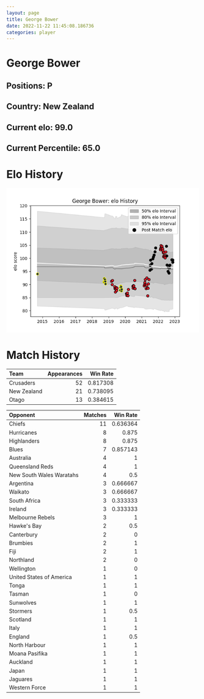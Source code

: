 ```yaml
---  
layout: page  
title: George Bower  
date: 2022-11-22 11:45:08.186736  
categories: player  
---
```

# George Bower

## Positions: P

## Country: New Zealand

## Current elo: 99.0

## Current Percentile: 65.0

# Elo History


![elo history](history_GeorgeBower.png)
# Match History


| Team        |   Appearances |   Win Rate |
|:------------|--------------:|-----------:|
| Crusaders   |            52 |   0.817308 |
| New Zealand |            21 |   0.738095 |
| Otago       |            13 |   0.384615 |

| Opponent                 |   Matches |   Win Rate |
|:-------------------------|----------:|-----------:|
| Chiefs                   |        11 |   0.636364 |
| Hurricanes               |         8 |   0.875    |
| Highlanders              |         8 |   0.875    |
| Blues                    |         7 |   0.857143 |
| Australia                |         4 |   1        |
| Queensland Reds          |         4 |   1        |
| New South Wales Waratahs |         4 |   0.5      |
| Argentina                |         3 |   0.666667 |
| Waikato                  |         3 |   0.666667 |
| South Africa             |         3 |   0.333333 |
| Ireland                  |         3 |   0.333333 |
| Melbourne Rebels         |         3 |   1        |
| Hawke's Bay              |         2 |   0.5      |
| Canterbury               |         2 |   0        |
| Brumbies                 |         2 |   1        |
| Fiji                     |         2 |   1        |
| Northland                |         2 |   0        |
| Wellington               |         1 |   0        |
| United States of America |         1 |   1        |
| Tonga                    |         1 |   1        |
| Tasman                   |         1 |   0        |
| Sunwolves                |         1 |   1        |
| Stormers                 |         1 |   0.5      |
| Scotland                 |         1 |   1        |
| Italy                    |         1 |   1        |
| England                  |         1 |   0.5      |
| North Harbour            |         1 |   1        |
| Moana Pasifika           |         1 |   1        |
| Auckland                 |         1 |   1        |
| Japan                    |         1 |   1        |
| Jaguares                 |         1 |   1        |
| Western Force            |         1 |   1        |